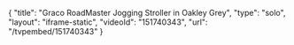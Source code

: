 {
    "title": "Graco RoadMaster Jogging Stroller in Oakley Grey",
    "type": "solo",
    "layout": "iframe-static",
    "videoId": "151740343",
    "url": "\/tvpembed\/151740343"
}